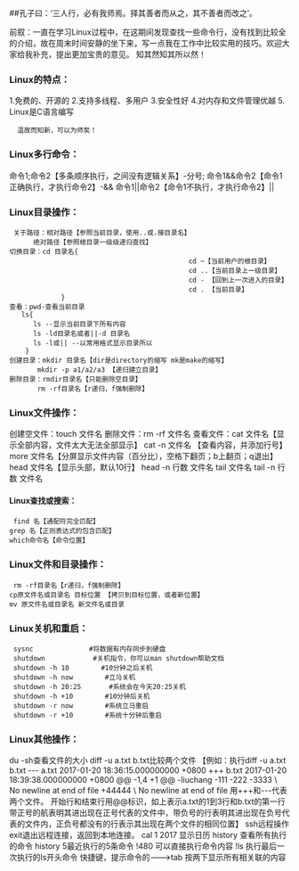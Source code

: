 ##孔子曰：‘三人行，必有我师焉。择其善者而从之，其不善者而改之’。

前叙：一直在学习Linux过程中，在这期间发现查找一些命令行，没有找到比较全的介绍，故在周末时间安静的坐下来，写一点我在工作中比较实用的技巧。欢迎大家给我补充，提出更加宝贵的意见。
  知其然知其所以然！
### Linux的特点：
1.免费的、开源的
2.支持多线程、多用户
3.安全性好
4.对内存和文件管理优越
5. Linux是C语言编写

      温故而知新，可以为师矣！
### Linux多行命令：
命令1;命令2【多条顺序执行，之间没有逻辑关系】-分号;
命令1&&命令2【命令1正确执行，才执行命令2】-&&
命令1||命令2【命令1不执行，才执行命令2】||

### Linux目录操作：
     关于路径：相对路径【参照当前目录，使用..或.接目录名】
          绝对路径【参照根目录一级级递归查找】
    切换目录：cd 目录名{  
                                                 cd ~【当前用户的根目录】
                                                 cd ..【当前目录上一级目录】
                                                 cd - 【回到上一次进入的目录】
                                                 cd . 【当前目录】
                 }
    查看：pwd-查看当前目录
       ls{
          ls --显示当前目录下所有内容
          ls -ld目录名或者||-d 目录名
          ls -l或|| --以常用格式显示目录所以
        }
    创建目录：mkdir 目录名【dir是directory的缩写 mk是make的缩写】
           mkdir -p a1/a2/a3 【递归建立目录】
    删除目录：rmdir目录名【只能删除空目录】
           rm -rf目录名【r递归，f强制删除】

### Linux文件操作：
   创建空文件：touch 文件名
    删除文件：rm -rf 文件名
    查看文件：cat 文件名【显示全部内容，文件太大无法全部显示】
          cat -n 文件名 【查看内容，并添加行号】
          more 文件名【分屏显示文件内容（百分比），空格下翻页；b上翻页；q退出】
          head 文件名【显示头部，默认10行】
          head -n 行数 文件名 
          tail 文件名
          tail -n 行数 文件名
#### Linux查找或搜索：
     find 名【通配符完全匹配】
    grep 名【正则表达式的包含匹配】
    which命令名【命令位置】

### Linux文件和目录操作：
     rm -rf目录名【r递归，f强制删除】
    cp原文件名或目录名 目标位置 【拷贝到目标位置，或者新位置】
    mv 原文件名或目录名 新文件名或目录

### Linux关机和重启：       
     sysnc              #将数据有内存同步到硬盘
     shutdown            #关机指令，你可以man shutdown帮助文档
     shutdown -h 10        #10分钟之后关机
     shutdown -h now        #立马关机
     shutdown -h 20:25       #系统会在今天20:25关机
     shutdown -h +10        #10分钟后关机
     shutdown -r now        #系统立马重启
     shutdown -r +10        #系统十分钟后重启
### Linux其他操作：
du -sh查看文件的大小
diff -u a.txt b.txt比较两个文件
         【例如：执行diff -u a.txt b.txt
--- a.txt 2017-01-20 18:36:15.000000000 +0800
               +++ b.txt 2017-01-20 18:39:38.000000000 +0800
               @@ -1,4 +1 @@
              -liuchang
             -111
             -222
             -3333
             \ No newline at end of file
             +44444
             \ No newline at end of file
    用+++和---代表两个文件。
   开始行和结束行用@@标识，如上表示a.txt的1到3行和b.txt的第一行
    带正号的航表明其进出现在正号代表的文件中，带负号的行表明其进出现在负号代表的文件内，正负号都没有的行表示其出现在两个文件的相同位置】
  ssh远程操作
      exit退出远程连接，返回到本地连接。
  cal 1 2017 显示日历
  history 查看所有执行的命令
history 5最近执行的5条命令
!480  可以直接执行命令内容
           !ls  执行最后一次执行的ls开头命令
     快捷键，提示命令的--->tab
按两下显示所有相关联的内容

